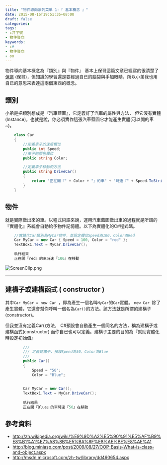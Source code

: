 ```yaml
---
title: "物件導向系列菜單 1-『 基本概念 』"
date: 2015-08-16T19:51:35+08:00
draft: false
categories:
tags: 
- c井字號
- 物件導向
keywords:
- c#
- 物件導向
- oo
---
```



物件導向基本概念為『類別』與『物件』
基本上保哥這篇文章已經寫的很清楚了[保哥](http://blog.miniasp.com/post/2009/08/27/OOP-Basis-What-is-class-and-object.aspx) (保哥)，但知識的學習還是要經過自已的腦袋與手加眼睛，所以小弟我也用自已的意思來表達這兩個東西的概念。

## 類別

小弟是把類別想成是『汽車藍圖』，它定義好了汽車的屬性與方法，
但它沒有實體(Instance)，也就是說，你必須實作這張汽車藍圖它才能產生實體(可以開的車~)。

```c#
 	class Car
   	{
        //定義車子的速度欄位
        public int Speed;
        //車子的顏色欄位
        public string Color;

        //定義車子移動的方法
        public string DriveCar()
        {
            return "正在開『" + Color + "』的車" + "時速『" + Speed.ToString() + "』在移動";
        }
    }
```

## 物件

就是實際做出來的車。以程式術語來說，運用汽車藍圖做出車的過程就是所謂的
『實體化』系統會自動給予物件記憶體。以下為實體化的C#程式碼。

```c#
	//實體化Car類別為MyCar物件，並設定欄位Speed為100、Color為Red
	Car MyCar = new Car { Speed = 100, Color = "red" };
	TextBox1.Text = MyCar.DriveCar();
	
	執行結果
	正在開『red』的車時速『100』在移動
```

	
![ScreenClip.png](http://user-image.logdown.io/user/13878/blog/13097/post/291235/Sq9edW1RDL2E34GPLBtw_ScreenClip.png)

---

## 建構子或建構函式 ( constructor )

其中`Car MyCar = new Car `，即為產生一個名叫`MyCar`的`Car`實體。
`new Car `除了產生實體，它還會幫你呼叫一個名為`Car()`的方法。該方法就是所謂的建構子(constructor)。

但我並沒有定義Car()方法， C#預設會自動產生一個同名的方法，稱為建構子或建構函式(constructor)
而你自已也可以定義。建構子主要的目的為『幫助實體化時設定初始值』
        
```c#
        /// 
        /// 定義建構子，預設Speed為50，Color為Blue
        /// 
        public Car()
        {
            Speed = "50";
            Color = "Blue";
       
      
  		Car MyCar = new Car();
  		TextBox1.Text = MyCar.DriveCar();
		
		執行結果
		正在開『Blue』的車時速『50』在移動

```


## 參考資料

* http://zh.wikipedia.org/wiki/%E9%9D%A2%E5%90%91%E5%AF%B9%E8%B1%A1%E7%A8%8B%E5%BA%8F%E8%AE%BE%E8%AE%A1
* http://blog.miniasp.com/post/2009/08/27/OOP-Basis-What-is-class-and-object.aspx
* http://msdn.microsoft.com/zh-tw/library/dd460654.aspx
